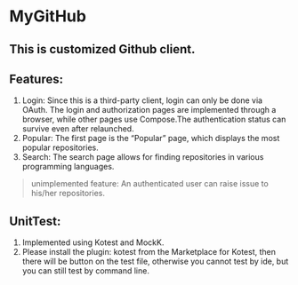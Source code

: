 # MyGitHub

## This is customized Github client.

## Features:

1. Login: Since this is a third-party client, login can only be done via OAuth. The login and
   authorization pages are implemented through a browser, while other pages use Compose.The
   authentication status can survive even after relaunched.
2. Popular: The first page is the “Popular” page, which displays the most popular repositories.
3. Search: The search page allows for finding repositories in various programming languages.

> unimplemented feature: An authenticated user can raise issue to his/her repositories.

## UnitTest:

1. Implemented using Kotest and MockK.
2. Please install the plugin: kotest from the Marketplace for Kotest, then there will be button on
   the test file, otherwise you cannot test by ide, but you can still test by command line.